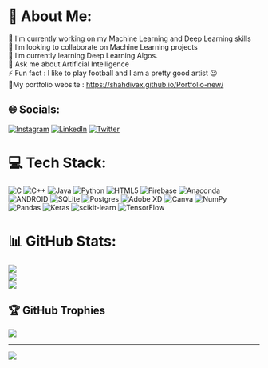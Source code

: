 # 💫 About Me:
🔭 I'm currently working on my Machine Learning and Deep Learning skills<br>👯 I’m looking to collaborate on Machine Learning projects<br>🌱 I’m currently learning Deep Learning Algos.<br>💬 Ask me about Artificial Intelligence <br>⚡ Fun fact : I like to play football and I am a pretty good artist 😉<br> 🔗My portfolio website : https://shahdivax.github.io/Portfolio-new/


## 🌐 Socials:
[![Instagram](https://img.shields.io/badge/Instagram-%23E4405F.svg?logo=Instagram&logoColor=white)](https://instagram.com/dj_shah_6045) [![LinkedIn](https://img.shields.io/badge/LinkedIn-%230077B5.svg?logo=linkedin&logoColor=white)](https://linkedin.com/in/divax-shah) [![Twitter](https://img.shields.io/badge/Twitter-%231DA1F2.svg?logo=Twitter&logoColor=white)](https://twitter.com/@divax_shah_) 

# 💻 Tech Stack:
![C](https://img.shields.io/badge/c-%2300599C.svg?style=for-the-badge&logo=c&logoColor=white) ![C++](https://img.shields.io/badge/c++-%2300599C.svg?style=for-the-badge&logo=c%2B%2B&logoColor=white) ![Java](https://img.shields.io/badge/java-%23ED8B00.svg?style=for-the-badge&logo=java&logoColor=white) ![Python](https://img.shields.io/badge/python-3670A0?style=for-the-badge&logo=python&logoColor=ffdd54) ![HTML5](https://img.shields.io/badge/html5-%23E34F26.svg?style=for-the-badge&logo=html5&logoColor=white) ![Firebase](https://img.shields.io/badge/firebase-%23039BE5.svg?style=for-the-badge&logo=firebase) ![Anaconda](https://img.shields.io/badge/Anaconda-%2344A833.svg?style=for-the-badge&logo=anaconda&logoColor=white) ![ANDROID](https://img.shields.io/badge/android-%2320232a.svg?style=for-the-badge&logo=android&logoColor=%a4c639) ![SQLite](https://img.shields.io/badge/sqlite-%2307405e.svg?style=for-the-badge&logo=sqlite&logoColor=white) ![Postgres](https://img.shields.io/badge/postgres-%23316192.svg?style=for-the-badge&logo=postgresql&logoColor=white) ![Adobe XD](https://img.shields.io/badge/Adobe%20XD-470137?style=for-the-badge&logo=Adobe%20XD&logoColor=#FF61F6) ![Canva](https://img.shields.io/badge/Canva-%2300C4CC.svg?style=for-the-badge&logo=Canva&logoColor=white) ![NumPy](https://img.shields.io/badge/numpy-%23013243.svg?style=for-the-badge&logo=numpy&logoColor=white) ![Pandas](https://img.shields.io/badge/pandas-%23150458.svg?style=for-the-badge&logo=pandas&logoColor=white) ![Keras](https://img.shields.io/badge/Keras-%23D00000.svg?style=for-the-badge&logo=Keras&logoColor=white) ![scikit-learn](https://img.shields.io/badge/scikit--learn-%23F7931E.svg?style=for-the-badge&logo=scikit-learn&logoColor=white) ![TensorFlow](https://img.shields.io/badge/TensorFlow-%23FF6F00.svg?style=for-the-badge&logo=TensorFlow&logoColor=white)
# 📊 GitHub Stats:
![](https://github-readme-stats.vercel.app/api?username=shahdivax&theme=highcontrast&hide_border=true&include_all_commits=false&count_private=false)<br/>
![](https://github-readme-streak-stats.herokuapp.com/?user=shahdivax&theme=highcontrast&hide_border=true)<br/>
![](https://github-readme-stats.vercel.app/api/top-langs/?username=shahdivax&theme=highcontrast&hide_border=true&include_all_commits=false&count_private=false&layout=compact)

## 🏆 GitHub Trophies
![](https://github-profile-trophy.vercel.app/?username=shahdivax&theme=monokai&no-frame=true&no-bg=false&margin-w=4)

---
[![](https://visitcount.itsvg.in/api?id=shahdivax&icon=6&color=8)](https://github.com/shahdivax)
